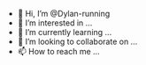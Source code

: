 - 👋 Hi, I’m @Dylan-running
- 👀 I’m interested in ...
- 🌱 I’m currently learning ...
- 💞️ I’m looking to collaborate on ...
- 📫 How to reach me ...

<!---
Dylan-running/Dylan-running is a ✨ special ✨ repository because its `README.md` (this file) appears on your GitHub profile.
You can click the Preview link to take a look at your changes.
--->
